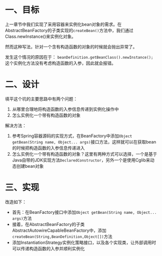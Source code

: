 # 一、目标
上一章节中我们实现了采用容器来实例化bean对象的需求。在AbstractBeanFactory的子类实现的`createBean()`方法中，我们通过Class.newInstance()来实例化对象。

然而这种写法，针对一个含有构造函数的对象的时候就会抛出异常了。

发生这个情况的原因在于：
`beanDefinition.getBeanClass().newInstance();`
这个实例化方法没有考虑构造函数的入参，因此就会报错。

# 二、设计
填平这个坑的主要思路中有两个问题：
1. 从哪里合理地将构造函数的入参信息传递到实例化操作中
2. 怎么实例化一个带有构造函数的对象

解决方法：
1. 参考Spring容器源码的实现方式，在BeanFactory中添加`Object getBean(String name, Object... args)`接口方法，这样就可以在获取bean的时候把构造函数的入参信息传递进入
2. 怎么实例化一个带有构造函数的对象？这里有两种方式可以选择，一个是基于Java自带的JDK实现方法`DeclaredConstructor`，另外一个是使用Cglib来动态创建bean对象

# 三、实现
改造如下：

- 首先：在BeanFactory接口中添加`Object getBean(String name, Object... args)`方法
- 接着，在AbstractBeanFactory的子类AbstractAutowireCapableBeanFactory中，添加`createBean(String,BeanDefinition,Object[])`方法
- 添加InstantiationStrategy实例化策略接口，以及各个实现类，让外部调用时可以传递构造函数的入参并顺利实例化
